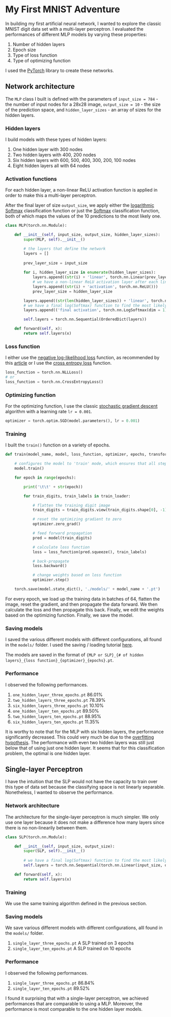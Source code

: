 # My First MNIST Adventure

In building my first artificial neural network, I wanted to explore the classic MNIST digit data set with a multi-layer perceptron. I evaluated the performances of different MLP models by varying these properties:

1. Number of hidden layers
2. Epoch size
3. Type of loss function
4. Type of optimizing function

I used the [PyTorch](https://pytorch.org/) library to create these networks.

## Network architecture

The `MLP` class I built is defined with the parameters of `input_size = 784` - the number of input nodes for a 28x28 image, `output_size = 10` - the size of the prediction space, and `hidden_layer_sizes` - an array of sizes for the hidden layers.

### Hidden layers

I build models with these types of hidden layers:

1. One hidden layer with 300 nodes
2. Two hidden layers with 400, 200 nodes
3. Six hidden layers with 600, 500, 400, 300, 200, 100 nodes
4. Eight hidden layers all with 64 nodes

### Activation functions

For each hidden layer, a non-linear ReLU activation function is applied in order to make this a multi-layer perceptron.

After the final layer of size `output_size`, we apply either the [logarithmic Softmax](https://pytorch.org/docs/stable/_modules/torch/nn/modules/activation.html#LogSoftmax) classification function or just the [Softmax](https://pytorch.org/docs/stable/_modules/torch/nn/modules/activation.html#Softmax) classification function, both of which maps the values of the 10 predictions to the most likely one.

```python
class MLP(torch.nn.Module):

    def __init__(self, input_size, output_size, hidden_layer_sizes):
        super(MLP, self).__init__()

        # the layers that define the network
        layers = []
        
        prev_layer_size = input_size
        
        for i, hidden_layer_size in enumerate(hidden_layer_sizes):
            layers.append((str(i) + 'linear', torch.nn.Linear(prev_layer_size, hidden_layer_size)))
            # we have a non-linear ReLU activation layer after each linear
            layers.append((str(i) + 'activation', torch.nn.ReLU()))
            prev_layer_size = hidden_layer_size

        layers.append((str(len(hidden_layer_sizes)) + 'linear', torch.nn.Linear(prev_layer_size, output_size)))
        # we have a final log(Softmax) function to find the most likely prediction in the last layer
        layers.append(('final activation', torch.nn.LogSoftmax(dim = 1)))

        self.layers = torch.nn.Sequential(OrderedDict(layers))

    def forward(self, x):
        return self.layers(x)
```
### Loss function

I either use the [negative log-likelihood loss](https://pytorch.org/docs/stable/nn.html#nllloss) function, as recommended by this [article](https://towardsdatascience.com/handwritten-digit-mnist-pytorch-977b5338e627) or I use the [cross entropy loss](https://pytorch.org/docs/stable/_modules/torch/nn/modules/loss.html#CrossEntropyLoss) function.

```python
loss_function = torch.nn.NLLLoss()
# or
loss_function = torch.nn.CrossEntropyLoss()
```

### Optimizing function

For the optimizing function, I use the classic [stochastic gradient descent](https://pytorch.org/docs/stable/_modules/torch/optim/sgd.html) algorithm with a learning rate `lr = 0.001`.

```python
optimizer = torch.optim.SGD(model.parameters(), lr = 0.001)
```

### Training

I built the `train()` function on a variety of epochs.

```python
def train(model_name, model, loss_function, optimizer, epochs, transform, train_data, train_loader):

    # configures the model to 'train' mode, which ensures that all steps are recorded for back propagation
    model.train()

    for epoch in range(epochs):

        print('\t\t' + str(epoch))

        for train_digits, train_labels in train_loader:

            # flatten the training digit image
            train_digits = train_digits.view(train_digits.shape[0], -1)

            # reset the optimizing gradient to zero
            optimizer.zero_grad()

            # feed forward propagation
            pred = model(train_digits)

            # calculate loss function
            loss = loss_function(pred.squeeze(), train_labels)

            # back-propagate
            loss.backward()

            # change weights based on loss function
            optimizer.step()

    torch.save(model.state_dict(), './models/' + model_name + '.pt')
```

For every epoch, we load up the training data in batches of 64, flatten the image, reset the gradient, and then propagate the data forward. We then calculate the loss and then propagate this back. Finally, we edit the weights based on the optimizing function. Finally, we save the model.

### Saving models

I saved the various different models with different configurations, all found in the `models/` folder. I used the saving / loading tutorial [here](https://pytorch.org/tutorials/beginner/saving_loading_models.html).

The models are saved in the format of `{MLP or SLP}_{# of hidden layers}_{loss function}_{optimizer}_{epochs}.pt`.

### Performance

I observed the following performances.

1. `one_hidden_layer_three_epochs.pt` 86.01%
2. `two_hidden_layers_three_epochs.pt` 78.39%
3. `six_hidden_layers_three_epochs.pt` 10.10%
4. `one_hidden_layer_ten_epochs.pt` 89.50%
5. `two_hidden_layers_ten_epochs.pt` 88.95%
6. `six_hidden_layers_ten_epochs.pt` 11.35%

It is worthy to note that for the MLP with six hidden layers, the performance significantly decreased. This could very much be due to the [overfitting hypothesis](https://stats.stackexchange.com/questions/338255/what-is-effect-of-increasing-number-of-hidden-layers-in-a-feed-forward-nn). The performance with even two hidden layers was still just below that of using just one hidden layer. It seems that for this classification problem, the optimal is one hidden layer.

## Single-layer Perceptron

I have the intuition that the SLP would not have the capacity to train over this type of data set because the classifying space is not linearly separable. Nonetheless, I wanted to observe the performance.

### Network architecture

The architecture for the single-layer perceptron is much simpler. We only use one layer because it does not make a difference how many layers since there is no non-linearily between them.

```python
class SLP(torch.nn.Module):

    def __init__(self, input_size, output_size):
        super(SLP, self).__init__()
        
        # we have a final log(Softmax) function to find the most likely prediction in the last layer
        self.layers = torch.nn.Sequential(torch.nn.Linear(input_size, output_size), torch.nn.LogSoftmax(dim = 1))

    def forward(self, x):
        return self.layers(x)
 ```

### Training

We use the same training algorithm defined in the previous section.

### Saving models

We save various different models with different configurations, alll found in the `models/` folder.

1. `single_layer_three_epochs.pt` A SLP trained on 3 epochs
2. `single_layer_ten_epochs.pt` A SLP trained on 10 epochs

### Performance

I observed the following performances.

1. `single_layer_three_epochs.pt` 86.84%
3. `single_layer_ten_epochs.pt` 89.52%

I found it surprising that with a single-layer perceptron, we achieved performances that are comparable to using a MLP. Moreover, the performance is most comparable to the one hidden layer models.
